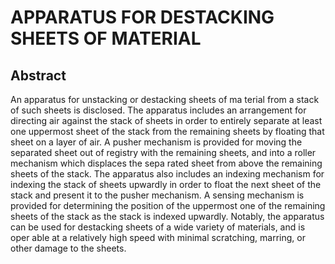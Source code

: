 # APPARATUS FOR DESTACKING SHEETS OF MATERIAL

## Abstract
An apparatus for unstacking or destacking sheets of ma terial from a stack of such sheets is disclosed. The apparatus includes an arrangement for directing air against the stack of sheets in order to entirely separate at least one uppermost sheet of the stack from the remaining sheets by floating that sheet on a layer of air. A pusher mechanism is provided for moving the separated sheet out of registry with the remaining sheets, and into a roller mechanism which displaces the sepa rated sheet from above the remaining sheets of the stack. The apparatus also includes an indexing mechanism for indexing the stack of sheets upwardly in order to float the next sheet of the stack and present it to the pusher mechanism. A sensing mechanism is provided for determining the position of the uppermost one of the remaining sheets of the stack as the stack is indexed upwardly. Notably, the apparatus can be used for destacking sheets of a wide variety of materials, and is oper able at a relatively high speed with minimal scratching, marring, or other damage to the sheets.